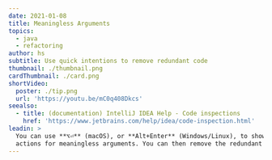 ```yaml
---
date: 2021-01-08
title: Meaningless Arguments
topics:
  - java
  - refactoring
author: hs
subtitle: Use quick intentions to remove redundant code
thumbnail: ./thumbnail.png
cardThumbnail: ./card.png
shortVideo:
  poster: ./tip.png
  url: 'https://youtu.be/mC0q408Dkcs'
seealso:
  - title: (documentation) IntelliJ IDEA Help - Code inspections
    href: 'https://www.jetbrains.com/help/idea/code-inspection.html'
leadin: >
  You can use **⌥⏎** (macOS), or **Alt+Enter** (Windows/Linux), to show context
  actions for meaningless arguments. You can then remove the redundant code.
---
```


